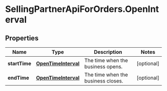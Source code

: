 # SellingPartnerApiForOrders.OpenInterval

## Properties
Name | Type | Description | Notes
------------ | ------------- | ------------- | -------------
**startTime** | [**OpenTimeInterval**](OpenTimeInterval.md) | The time when the business opens. | [optional] 
**endTime** | [**OpenTimeInterval**](OpenTimeInterval.md) | The time when the business closes. | [optional] 


